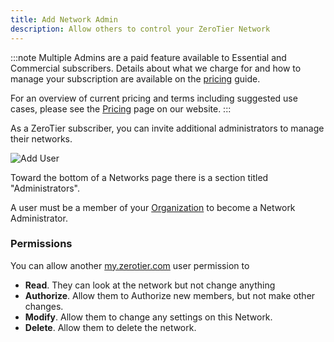 ```yaml
---
title: Add Network Admin
description: Allow others to control your ZeroTier Network
---
```


:::note
Multiple Admins are a paid feature available to Essential and Commercial subscribers. Details about what we charge for and how to manage your subscription are available on the [pricing](/pricing) guide.

For an overview of current pricing and terms including suggested use cases, please see the [Pricing](https://www.zerotier.com/pricing) page on our website.
:::

As a ZeroTier subscriber, you can invite additional administrators to manage their networks.

![Add User](./images/central-admin-01.png)

Toward the bottom of a Networks page there is a section titled "Administrators".

A user must be a member of your [Organization](./organizations.md) to become a Network Administrator.

### Permissions

You can allow another [my.zerotier.com](https://my.zerotier.com) user permission to

- **Read**. They can look at the network but not change anything
- **Authorize**. Allow them to Authorize new members, but not make other changes.
- **Modify**. Allow them to change any settings on this Network.
- **Delete**. Allow them to delete the network.
